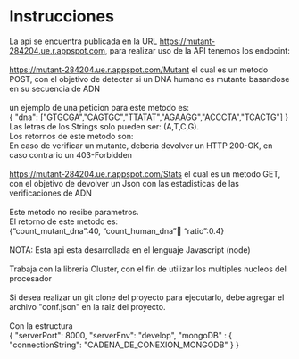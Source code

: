 # Instrucciones

La api se encuentra publicada en la URL https://mutant-284204.ue.r.appspot.com, para realizar uso de la API tenemos los endpoint:
<br />
<br />
https://mutant-284204.ue.r.appspot.com/Mutant el cual es un metodo POST, con el objetivo de detectar si un DNA humano es mutante basandose en su secuencia de ADN
<br />
<br />
un ejemplo de una peticion para este metodo es:
<br />
{
"dna": ["GTGCGA","CAGTGC","TTATAT","AGAAGG","ACCCTA","TCACTG"]
}
<br />
Las letras de los Strings solo pueden ser: (A,T,C,G).
<br />
Los retornos de este metodo son:
<br />
En caso de verificar un mutante, debería devolver un HTTP 200-OK, en caso contrario un
403-Forbidden
<br />
<br />
https://mutant-284204.ue.r.appspot.com/Stats el cual es un metodo GET, con el objetivo de devolver un Json con las estadisticas de las verificaciones de ADN
<br />
<br />
Este metodo no recibe parametros.
<br />
El retorno de este metodo es:
<br />
{“count_mutant_dna”:40, “count_human_dna”:100: “ratio”:0.4}
<br />
<br />
NOTA:
Esta api esta desarrollada en el lenguaje Javascript (node)
<br />
<br />
Trabaja con la libreria Cluster, con el fin de utilizar los multiples nucleos del procesador
<br />
<br />
Si desea realizar un git clone del proyecto para ejecutarlo, debe agregar el archivo "conf.json" en la raiz del proyecto.
<br />
<br />
Con la estructura
<br />
{
    "serverPort": 8000,
    "serverEnv": "develop",
    "mongoDB" : {
        "connectionString": "CADENA_DE_CONEXION_MONGODB"
    }
}
